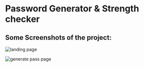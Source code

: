 # Password Generator & Strength checker

## Some Screenshots of the project:

![landing page](https://user-images.githubusercontent.com/71402528/107875239-be587880-6ee4-11eb-965c-54acc4d43179.png)


![generate pass page](https://user-images.githubusercontent.com/71402528/107875250-cdd7c180-6ee4-11eb-8e86-cf030d202f9b.png)

